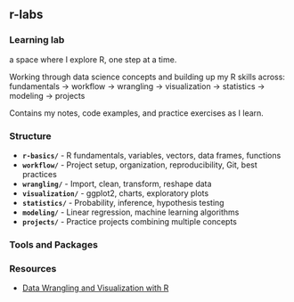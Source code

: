 ## r-labs

### Learning lab

a space where I explore R, one step at a time.

Working through data science concepts and building up my R skills across:
fundamentals → workflow → wrangling → visualization → statistics → modeling → projects

Contains my notes, code examples, and practice exercises as I learn.

### Structure

- **`r-basics/`** - R fundamentals, variables, vectors, data frames, functions
- **`workflow/`** - Project setup, organization, reproducibility, Git, best practices  
- **`wrangling/`** - Import, clean, transform, reshape data
- **`visualization/`** - ggplot2, charts, exploratory plots
- **`statistics/`** - Probability, inference, hypothesis testing
- **`modeling/`** - Linear regression, machine learning algorithms
- **`projects/`** - Practice projects combining multiple concepts

### Tools and Packages

### Resources

- [Data Wrangling and Visualization with R](https://rafalab.dfci.harvard.edu/dsbook-part-1/)
